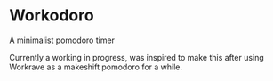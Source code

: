 # Workodoro
A minimalist pomodoro timer

Currently a working in progress, was inspired to make this after using Workrave as a makeshift pomodoro for a while.

